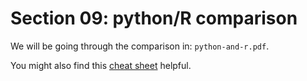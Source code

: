 # Section 09: python/R comparison

We will be going through the comparison in: `python-and-r.pdf`.

You might also find this [cheat sheet](http://mathesaurus.sourceforge.net/matlab-python-xref.pdf) helpful.
